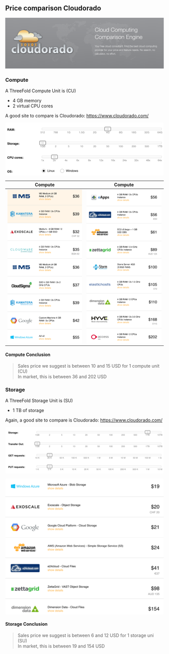 ## Price comparison Cloudorado

![](img/cloudorado.png)

### Compute

A ThreeFold Compute Unit is (CU)

- 4 GB memory
- 2 virtual CPU cores

A good site to compare is Cloudorado: https://www.cloudorado.com/

![](img/cloudorado_compute_choices.png ':size=600x240')

| Compute  | Compute  |
|---|---|
| ![](img/cloudorado_compute_1.png)  | ![](img/cloudorado_compute_2.png)  |


#### Compute Conclusion

> Sales price we suggest is between 10 and 15 USD for 1 compute unit (CU) <BR>
> In market, this is between 36 and 202 USD

### Storage

A ThreeFold Storage Unit is (SU)

- 1 TB of storage

Again, a good site to compare is Cloudorado: https://www.cloudorado.com/

![](img/cloudorado_storage_choices.png ':size=600x270')

![](img/cloudorado_storage_1.png ':size=500x610')

#### Storage Conclusion

> Sales price we suggest is between 6 and 12 USD for 1 storage uni (SU) <BR>
> In market, this is between 19 and 154 USD


